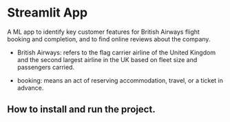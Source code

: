 # Streamlit App
A ML app to identify key customer features for British Airways flight booking and completion, and to find online reviews about the company.
* British Airways: refers to the flag carrier airline of the United Kingdom and the second largest airline in the UK based on fleet size and passengers carried.
- booking: means an act of reserving accommodation, travel, or a ticket in advance.
## How to install and run the project.


